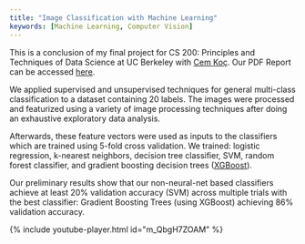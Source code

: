 ```yaml
---
title: "Image Classification with Machine Learning"
keywords: [Machine Learning, Computer Vision]
---
```


This is a conclusion of my final project for CS 200: Principles and Techniques of Data Science at UC Berkeley with [Cem Koç](http://cemkoc.me/).
Our PDF Report can be accessed [here](/assets/DATA200_Report.pdf).

We applied supervised and unsupervised techniques for general multi-class classification to a dataset containing 20 labels. The images were processed and featurized using a variety of image processing techniques after doing an exhaustive exploratory data analysis. 

Afterwards, these feature vectors were used as inputs to the classifiers which are trained using 5-fold cross validation. We trained: logistic regression, k-nearest neighbors, decision tree classifier, SVM, random forest classifier, and gradient boosting decision trees ([XGBoost](https://github.com/dmlc/xgboost)).

Our preliminary results show that our non-neural-net based classifiers achieve at least 20% validation accuracy (SVM) across multiple trials with the best classifier: Gradient Boosting Trees (using XGBoost) achieving 86% validation accuracy.

{% include youtube-player.html id="m_QbgH7ZOAM" %}
